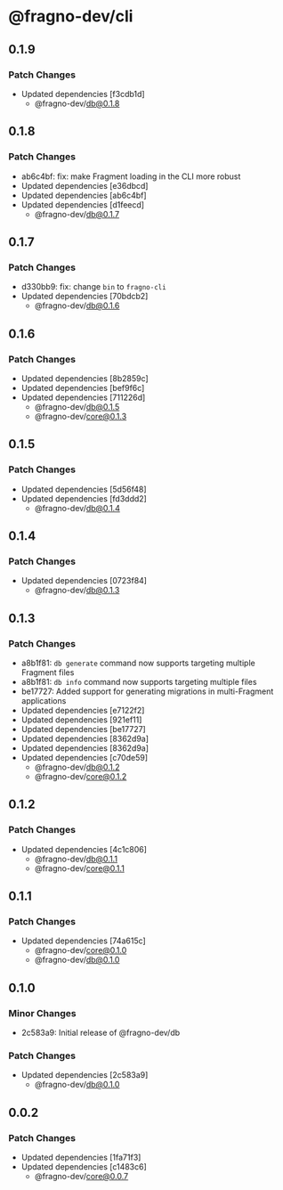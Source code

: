 # @fragno-dev/cli

## 0.1.9

### Patch Changes

- Updated dependencies [f3cdb1d]
  - @fragno-dev/db@0.1.8

## 0.1.8

### Patch Changes

- ab6c4bf: fix: make Fragment loading in the CLI more robust
- Updated dependencies [e36dbcd]
- Updated dependencies [ab6c4bf]
- Updated dependencies [d1feecd]
  - @fragno-dev/db@0.1.7

## 0.1.7

### Patch Changes

- d330bb9: fix: change `bin` to `fragno-cli`
- Updated dependencies [70bdcb2]
  - @fragno-dev/db@0.1.6

## 0.1.6

### Patch Changes

- Updated dependencies [8b2859c]
- Updated dependencies [bef9f6c]
- Updated dependencies [711226d]
  - @fragno-dev/db@0.1.5
  - @fragno-dev/core@0.1.3

## 0.1.5

### Patch Changes

- Updated dependencies [5d56f48]
- Updated dependencies [fd3ddd2]
  - @fragno-dev/db@0.1.4

## 0.1.4

### Patch Changes

- Updated dependencies [0723f84]
  - @fragno-dev/db@0.1.3

## 0.1.3

### Patch Changes

- a8b1f81: `db generate` command now supports targeting multiple Fragment files
- a8b1f81: `db info` command now supports targeting multiple files
- be17727: Added support for generating migrations in multi-Fragment applications
- Updated dependencies [e7122f2]
- Updated dependencies [921ef11]
- Updated dependencies [be17727]
- Updated dependencies [8362d9a]
- Updated dependencies [8362d9a]
- Updated dependencies [c70de59]
  - @fragno-dev/db@0.1.2
  - @fragno-dev/core@0.1.2

## 0.1.2

### Patch Changes

- Updated dependencies [4c1c806]
  - @fragno-dev/db@0.1.1
  - @fragno-dev/core@0.1.1

## 0.1.1

### Patch Changes

- Updated dependencies [74a615c]
  - @fragno-dev/core@0.1.0
  - @fragno-dev/db@0.1.0

## 0.1.0

### Minor Changes

- 2c583a9: Initial release of @fragno-dev/db

### Patch Changes

- Updated dependencies [2c583a9]
  - @fragno-dev/db@0.1.0

## 0.0.2

### Patch Changes

- Updated dependencies [1fa71f3]
- Updated dependencies [c1483c6]
  - @fragno-dev/core@0.0.7
